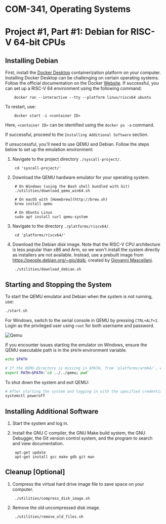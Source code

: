 
COM-341, Operating Systems
==========================
# Project #1, Part #1: Debian for RISC-V 64-bit CPUs

## Installing Debian

First, install the [Docker Desktop](https://www.docker.com/products/docker-desktop) containerization platform on your computer. Installing Docker Desktop can be challenging on certain operating systems. Follow the official documentation on the Docker [Website](https://docs.docker.com/desktop). If successful, you can set up a RISC-V 64 environment using the following command:

        docker run --interactive --tty --platform linux/riscv64 ubuntu

To restart, use:

        docker start -i <container ID>

Here, `<container ID>` can be identified using the `docker ps -a` command.

If successful, proceed to the `Installing Additional Software` section.

If unsuccessful, you'll need to use QEMU and Debian. Follow the steps below to set up the emulation environment:

1. Navigate to the project directory `./syscall-project/`.

        cd 'syscall-project/'

2. Download the QEMU hardware emulator for your operating system.

        # On Windows (using the Bash shell bundled with Git)
        ./utilities/download_qemu_win64.sh

        # On macOS with [Homebrew](http://brew.sh)
        brew install qemu

        # On Ubuntu Linux
        sudo apt install curl qemu-system

3. Navigate to the directory `./platforms/riscv64/`.

        cd 'platforms/riscv64/'

4. Download the Debian disk image. Note that the RISC-V CPU architecture is less popular than x86 and Arm, so we won't install the system directly as installers are not available. Instead, use a prebuilt image from <https://people.debian.org/~gio/dqib>, created by [Giovanni Mascellani](https://wiki.debian.org/GiovanniMascellani).

        ./utilities/download_debian.sh

## Starting and Stopping the System

To start the QEMU emulator and Debian when the system is not running, use:

```bash
./start.sh
```

For Windows, switch to the serial console in QEMU by pressing `CTRL+ALT+2`. Login as the privileged user using `root` for both username and password.

![Qemu](https://i.imgur.com/WD8RVzq.png)

If you encounter issues starting the emulator on Windows, ensure the QEMU executable path is in the `$PATH` environment variable.

```bash
echo $PATH

# If the QEMU directory is missing in $PATH, from `platforms/arm64/`, execute:
export PATH=$PATH:`cd ../../qemu; pwd`
```

To shut down the system and exit QEMU:

```bash
# After starting the system and logging in with the specified credentials during installation:
systemctl poweroff
```

## Installing Additional Software

1. Start the system and log in.

2. Install the GNU C compiler, the GNU Make build system, the GNU Debugger, the Git version control system, and the program to search and view documentation.

        apt-get update
        apt-get install gcc make gdb git man

## Cleanup [Optional]

1. Compress the virtual hard drive image file to save space on your computer.

        ./utilities/compress_disk_image.sh

2. Remove the old uncompressed disk image.

        ./utilities/remove_old_files.sh
